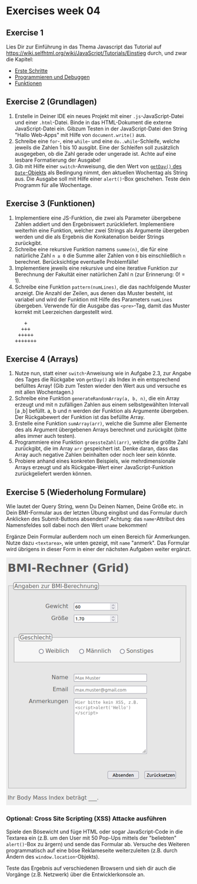 # Exercises week 04

## Exercise 1

Lies Dir zur Einführung in das Thema Javascript das Tutorial auf <https://wiki.selfhtml.org/wiki/JavaScript/Tutorials/Einstieg> durch, und zwar die Kapitel:

- [Erste Schritte](https://wiki.selfhtml.org/wiki/JavaScript/Tutorials/Einstieg/Erste_Schritte)
- [Programmieren und Debuggen](https://wiki.selfhtml.org/wiki/JavaScript/Tutorials/Einstieg/Programmieren_und_Debuggen)
- [Funktionen](https://wiki.selfhtml.org/wiki/JavaScript/Tutorials/Einstieg/Funktionen)

## Exercise 2 (Grundlagen)

1. Erstelle in Deiner IDE ein neues Projekt mit einer `.js`-JavaScript-Datei und einer `.html`-Datei. Binde in das HTML-Dokument die externe JavaScript-Datei ein. Gibzum Testen in der JavaScript-Datei den String "Hallo Web-Apps" mit Hilfe von `document.write()` aus.
2. Schreibe eine `for`-, eine `while`- und eine `do..while`-Schleife, welche jeweils die Zahlen 1 bis 10 ausgibt. Eine der Schleifen soll zusätzlich ausgegeben, ob die Zahl gerade oder ungerade ist. Achte auf eine lesbare Formatierung der Ausgabe!
3. Gib mit Hilfe einer `switch`-Anweisung, die den Wert von [`getDay()` des `Date`-Objekts](https://developer.mozilla.org/en-US/docs/Web/JavaScript/Reference/Global_Objects/Date/getDay) als Bedingung nimmt, den aktuellen Wochentag als String aus. Die Ausgabe soll mit Hilfe einer `alert()`-Box geschehen. Teste dein Programm für alle Wochentage.

## Exercise 3 (Funktionen)

1. Implementiere eine JS-Funktion, die zwei als Parameter übergebene Zahlen addiert und den Ergebniswert zurückliefert. Implementiere weiterhin eine Funktion, welcher zwei Strings als Argumente übergeben werden und die als Ergebnis die Konkatenation beider Strings zurückgibt.
2. Schreibe eine rekursive Funktion namens `summe(n)`, die für eine natürliche Zahl `n ≥ 0` die Summe aller Zahlen von `0` bis einschließlich `n` berechnet. Berücksichtige eventuelle Problemfälle!
3. Implementiere jeweils eine rekursive und eine iterative Funktion zur Berechnung der Fakultät einer natürlichen Zahl n (zur Erinnerung: 0! = 1).
4. Schreibe eine Funktion `pattern(numLines)`, die das nachfolgende Muster anzeigt. Die Anzahl der Zeilen, aus denen das Muster besteht, ist variabel und wird der Funktion mit Hilfe des Parameters `numLines` übergeben. Verwende für die Ausgabe das `<pre>`-Tag, damit das Muster korrekt mit Leerzeichen dargestellt wird.
   <pre>
      +
     +++
    +++++
   +++++++
   </pre>

## Exercise 4 (Arrays)

1. Nutze nun, statt einer `switch`-Anweisung wie in Aufgabe 2.3, zur Angabe des Tages die Rückgabe von `getDay()` als Index in ein entsprechend befülltes Array! (Gib zum Testen wieder den Wert aus und versuche es mit allen Wochentagen.)
2. Schreibe eine Funktion `generateRandomArray(a, b, n)`, die ein Array erzeugt und mit n zufälligen Zahlen aus einem selbstgewählten Intervall [a ,b] befüllt. a, b und n werden der Funktion als Argumente übergeben. Der Rückgabewert der Funktion ist das befüllte Array.
3. Erstelle eine Funktion `sumArray(arr)`, welche die Summe aller Elemente des als Argument übergebenen Arrays berechnet und zurückgibt (bitte alles immer auch testen).
4. Programmiere eine Funktion `groessteZahl(arr)`, welche die größte Zahl zurückgibt, die im Array `arr` gespeichert ist. Denke daran, dass das Array auch negative Zahlen beinhalten oder noch leer sein könnte.
5. Probiere anhand eines konkreten Beispiels, wie mehrdimensionale Arrays erzeugt und als Rückgabe-Wert einer JavaScript-Funktion zurückgeliefert werden können.

## Exercise 5 (Wiederholung Formulare)

Wie lautet der Query String, wenn Du Deinen Namen, Deine Größe etc. in Dein BMI-Formular aus der letzten Übung eingibst und das Formular durch Anklicken des Submit-Buttons absendest? Achtung: das `name`-Attribut des Namensfeldes soll dabei noch den Wert `uname` bekommen!

Ergänze Dein Formular außerdem noch um einen Bereich für Anmerkungen. Nutze dazu `<textarea>`, wie unten gezeigt, mit `name` "anmerk". Das Formular wird übrigens in dieser Form in einer der nächsten Aufgaben weiter ergänzt.

![BMI-Formular mit Textfeld](./ex5.png)

### Optional: Cross Site Scripting (XSS) Attacke ausführen

Spiele den Bösewicht und füge HTML oder sogar JavaScript-Code in die Textarea ein (z.B. um den User mit 50 Pop-Ups mittels der "beliebten" `alert()`-Box zu ärgern) und sende das Formular ab. Versuche des Weiteren programmatisch auf eine böse Reklameseite weiterzuleiten (z.B. durch Ändern des `window.location`-Objekts).

Teste das Ergebnis auf verschiedenen Browsern und sieh dir auch die Vorgänge (z.B. Netzwerk) über die Entwicklerkonsole an.
